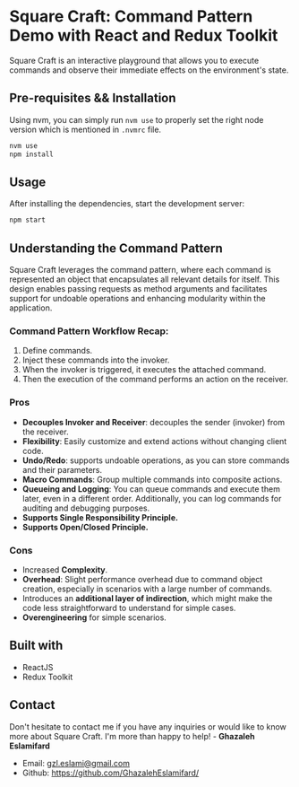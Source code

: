 # Square Craft: Command Pattern Demo with React and Redux Toolkit
Square Craft is an interactive playground that allows you to execute commands
and observe their immediate effects on the environment's state.

## Pre-requisites && Installation
Using nvm, you can simply run `nvm use` to properly set the right node version which is mentioned in `.nvmrc` file.
```bash
nvm use
npm install
```
## Usage
After installing the dependencies, start the development server:
```bash
npm start
```

## Understanding the Command Pattern
Square Craft leverages the command pattern, where each command is represented an object that encapsulates all relevant details for itself.
This design enables passing requests as method arguments and facilitates support for undoable operations and enhancing modularity within the application.

### Command Pattern Workflow Recap:
1. Define commands.
2. Inject these commands into the invoker.
3. When the invoker is triggered, it executes the attached command. 
4. Then the execution of the command performs an action on the receiver.

### Pros
- **Decouples Invoker and Receiver**: decouples the sender (invoker) from the receiver.
- **Flexibility**: Easily customize and extend actions without changing client code.
- **Undo/Redo**: supports undoable operations, as you can store commands and their parameters.
- **Macro Commands**: Group multiple commands into composite actions.
- **Queueing and Logging**: You can queue commands and execute them later, even in a different order. Additionally, you can log commands for auditing and debugging purposes.
- **Supports Single Responsibility Principle.**
- **Supports Open/Closed Principle.**

### Cons
- Increased **Complexity**.
- **Overhead**: Slight performance overhead due to command object creation, especially in scenarios with a large number of commands.
- Introduces an **additional layer of indirection**, which might make the code less straightforward to understand for simple cases.
- **Overengineering** for simple scenarios.


## Built with
- ReactJS
- Redux Toolkit

## Contact
Don't hesitate to contact me if you have any inquiries or would like to know more about Square Craft.
I'm more than happy to help! - **Ghazaleh Eslamifard**
- Email: gzl.eslami@gmail.com
- Github: https://github.com/GhazalehEslamifard/